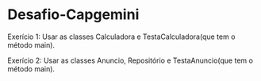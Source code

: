 # Desafio-Capgemini


Exerício 1: Usar as classes Calculadora e TestaCalculadora(que tem o método main).

Exerício 2: Usar as classes Anuncio, Repositório e TestaAnuncio(que tem o método main).
